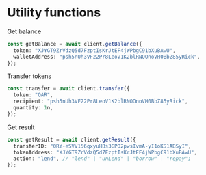 # Utility functions

Get balance

```typescript
const getBalance = await client.getBalance({
  token: "XJYGT9ZrVdzQ5d7FzptIsKrJtEF4jWPbgC91bXuBAwU",
  walletAddress: "psh5nUh3VF22Pr8LeoV1K2blRNOOnoVH0BbZ85yRick",
});
```

Transfer tokens

```typescript
const transfer = await client.transfer({
  token: "QAR",
  recipient: "psh5nUh3VF22Pr8LeoV1K2blRNOOnoVH0BbZ85yRick",
  quantity: 1n,
});
```

Get result

```typescript
const getResult = await client.getResult({
  transferID: "0RY-eSVV156qxyuHBs3GPO2pwsIvmA-yI1oKS1ABSyI",
  tokenAddress: "XJYGT9ZrVdzQ5d7FzptIsKrJtEF4jWPbgC91bXuBAwU",
  action: "lend", // "lend" | "unLend" | "borrow" | "repay";
});
```
